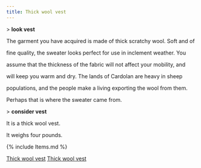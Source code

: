 ```yaml
---
title: Thick wool vest
---
```


\> **look vest**

The garment you have acquired is made of thick scratchy wool. Soft and
of

fine quality, the sweater looks perfect for use in inclement weather.
You

assume that the thickness of the fabric will not affect your mobility,
and

will keep you warm and dry. The lands of Cardolan are heavy in sheep

populations, and the people make a living exporting the wool from them.

Perhaps that is where the sweater came from.

\> **consider vest**

It is a thick wool vest.

It weighs four pounds.

{% include Items.md %}

[Thick wool vest](Category:_Cloth_equipment "wikilink") [Thick wool
vest](Category:_Body_items "wikilink")
